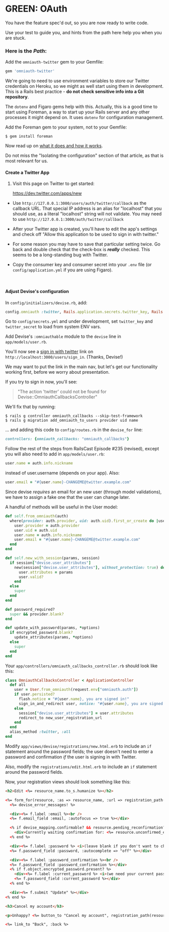 # GREEN: OAuth

You have the feature spec'd out, so you are now ready to write code.

Use your test to guide you, and hints from the path here help you when you are stuck.

### Here is the *Path*:

Add the `omniauth-twitter` gem to your Gemfile:

```ruby
gem 'omniauth-twitter'
```

We're going to need to use environment variables to store our Twitter credentials on Heroku, so we might as well start using them in development. This is a Rails best practice - **do not check sensitive info into a Git repository**.

The `dotenv` and Figaro gems help with this. Actually, this is a good time to start using Foreman, a way to start up your Rails server and any other processes it might depend on. It uses `dotenv` for configuration management.

Add the Foreman gem to your system, not to your Gemfile:

    $ gem install foreman

Now read up on [what it does and how it works](http://mauricio.github.io/2014/02/09/foreman-and-environment-variables.html).

Do not miss the "Isolating the configuration" section of that article, as that is most relevant for us.

#### Create a Twitter App

1. Visit this page on Twitter to get started:

    https://dev.twitter.com/apps/new

- Use `http://127.0.0.1:3000/users/auth/twitter/callback` as the callback URL. That special IP address is an alias for "localhost" that you should use, as a literal "localhost" string will not validate.
You may need to use
`http://127.0.0.1:3000/auth/twitter/callback`

- After your Twitter app is created, you'll have to edit the app's settings and check off "Allow this application to be used to sign in with twitter."

- For some reason you may have to save that particular setting twice. Go back and double check that the check-box is ***really*** checked. This seems to be a long-standing bug with Twitter.

- Copy the consumer key and consumer secret into your `.env` file (or `config/application.yml` if you are using Figaro).

<br />

#### Adjust Devise's configuration

In `config/initializers/devise.rb`, add:

```ruby
config.omniauth :twitter, Rails.application.secrets.twitter_key, Rails.application.secrets.twitter_secret
```

Go to `config/secrets.yml` and under development, set `twitter_key` and `twitter_secret` to load from system ENV vars.

Add Devise's `:omniauthable` module to the `devise` line in `app/models/user.rb`.

You'll now see a <u>sign in with twitter</u> link on `http://localhost:3000/users/sign_in`. (Thanks, Devise!)

We may want to put the link in the main nav, but let's get our functionality working first, before we worry about presentation.

If you try to sign in now, you'll see:

  > "The action 'twitter' could not be found for Devise::OmniauthCallbacksController"

We'll fix that by running:

    $ rails g controller omniauth_callbacks --skip-test-framework
    $ rails g migration add_omniauth_to_users provider uid name


... and adding this code to `config/routes.rb` in the `devise_for` line:

```ruby
controllers: {omniauth_callbacks: "omniauth_callbacks"}
```

Follow the rest of the steps from RailsCast Episode #235 (revised), except you will also need to add in `app/models/user.rb`:

```ruby
user.name = auth.info.nickname
```
instead of user.username (depends on your app). Also:

```ruby
user.email = "#{user.name}-CHANGEME@twitter.example.com"
```

Since devise *requires* an email for an new user (through model validations), we have to assign a fake one that the user can change later.

A handful of methods will be useful in the User model:

```ruby
def self.from_omniauth(auth)
  where(provider: auth.provider, uid: auth.uid).first_or_create do |user|
    user.provider = auth.provider
    user.uid = auth.uid
    user.name = auth.info.nickname
    user.email = "#{user.name}-CHANGEME@twitter.example.com"
  end
end

def self.new_with_session(params, session)
  if session["devise.user_attributes"]
    new(session["devise.user_attributes"], without_protection: true) do |user|
      user.attributes = params
      user.valid?
    end
  else
    super
  end
end

def password_required?
  super && provider.blank?
end

def update_with_password(params, *options)
  if encrypted_password.blank?
    update_attributes(params, *options)
  else
    super
  end
end
```

Your `app/controllers/omniauth_callbacks_controller.rb` should look like this:

```ruby
class OmniauthCallbacksController < ApplicationController
  def all
    user = User.from_omniauth(request.env["omniauth.auth"])
    if user.persisted?
      flash.notice = "#{user.name}, you are signed in!"
      sign_in_and_redirect user, notice: "#{user.name}, you are signed in!"
    else
      session["devise.user_attributes"] = user.attributes
      redirect_to new_user_registration_url
    end
  end
  alias_method :twitter, :all
end
```

Modify `app/views/devise/registrations/new.html.erb` to include an `if` statement around the password fields; the user doesn't need to enter a password and confirmation *if* the user is signing in with Twitter.

Also, modify the `registrations/edit.html.erb` to include an `if` statement around the password fields.

Now, your registration views should look something like this:

```html
<h2>Edit <%= resource_name.to_s.humanize %></h2>

<%= form_for(resource, :as => resource_name, :url => registration_path(resource_name), :html => { :method => :put }) do |f| %>
  <%= devise_error_messages! %>

  <div><%= f.label :email %><br />
  <%= f.email_field :email, :autofocus => true %></div>

  <% if devise_mapping.confirmable? && resource.pending_reconfirmation? %>
    <div>Currently waiting confirmation for: <%= resource.unconfirmed_email %></div>
  <% end %>

  <div><%= f.label :password %> <i>(leave blank if you don't want to change it)</i><br />
  <%= f.password_field :password, :autocomplete => "off" %></div>

  <div><%= f.label :password_confirmation %><br />
  <%= f.password_field :password_confirmation %></div>
  <% if f.object.encrypted_password.present? %>
    <div><%= f.label :current_password %> <i>(we need your current password to confirm your changes)</i><br />
    <%= f.password_field :current_password %></div>
  <% end %>

  <div><%= f.submit "Update" %></div>
<% end %>

<h3>Cancel my account</h3>

<p>Unhappy? <%= button_to "Cancel my account", registration_path(resource_name), :data => { :confirm => "Are you sure?" }, :method => :delete %></p>

<%= link_to "Back", :back %>
```

